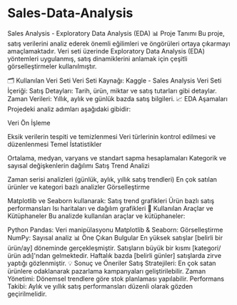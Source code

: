 # Sales-Data-Analysis

Sales Analysis - Exploratory Data Analysis (EDA)
📊 Proje Tanımı
Bu proje, satış verilerini analiz ederek önemli eğilimleri ve öngörüleri ortaya çıkarmayı amaçlamaktadır. Veri seti üzerinde Exploratory Data Analysis (EDA) yöntemleri uygulanmış, satış dinamiklerini anlamak için çeşitli görselleştirmeler kullanılmıştır.

🗂️ Kullanılan Veri Seti
Veri Seti Kaynağı: Kaggle - Sales Analysis
Veri Seti İçeriği:
Satış Detayları: Tarih, ürün, miktar ve satış tutarları gibi detaylar.
Zaman Verileri: Yıllık, aylık ve günlük bazda satış bilgileri.
📈 EDA Aşamaları
Projedeki analiz adımları aşağıdaki gibidir:

Veri Ön İşleme

Eksik verilerin tespiti ve temizlenmesi
Veri türlerinin kontrol edilmesi ve düzenlenmesi
Temel İstatistikler

Ortalama, medyan, varyans ve standart sapma hesaplamaları
Kategorik ve sayısal değişkenlerin dağılımı
Satış Trend Analizi

Zaman serisi analizleri (günlük, aylık, yıllık satış trendleri)
En çok satılan ürünler ve kategori bazlı analizler
Görselleştirme

Matplotlib ve Seaborn kullanarak:
Satış trend grafikleri
Ürün bazlı satış performansları
Isı haritaları ve dağılım grafikleri
🚀 Kullanılan Araçlar ve Kütüphaneler
Bu analizde kullanılan araçlar ve kütüphaneler:

Python
Pandas: Veri manipülasyonu
Matplotlib & Seaborn: Görselleştirme
NumPy: Sayısal analiz
📊 Öne Çıkan Bulgular
En yüksek satışlar [belirli bir ürün/ay] döneminde gerçekleşmiştir.
Satışların büyük bir kısmı [kategori/ürün adı]'ndan gelmektedir.
Haftalık bazda [belirli günler] satışlarda zirve yaptığı gözlenmiştir.
💡 Sonuç ve Öneriler
Satış Stratejileri: En çok satan ürünlere odaklanarak pazarlama kampanyaları geliştirilebilir.
Zaman Yönetimi: Dönemsel trendlere göre stok planlaması yapılabilir.
Performans Takibi: Aylık ve yıllık satış performansları düzenli olarak gözden geçirilmelidir.
